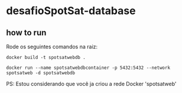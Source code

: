 # desafioSpotSat-database

## how to run

Rode os seguintes comandos na raiz:

    docker build -t spotsatwebdb .

    docker run --name spotsatwebdbcontainer -p 5432:5432 --network spotsatweb -d spotsatwebdb


PS: Estou considerando que você ja criou a rede Docker 'spotsatweb'